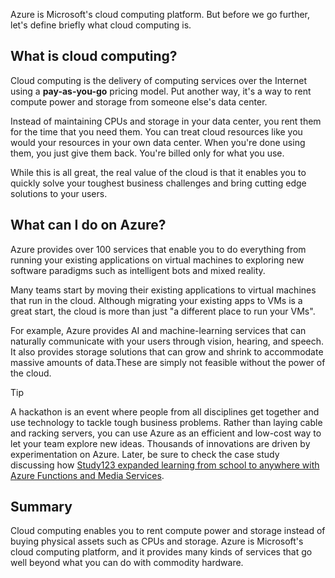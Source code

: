 Azure is Microsoft's cloud computing platform. But before we go further, let's define briefly what cloud computing is.

## What is cloud computing?

Cloud computing is the delivery of computing services over the Internet using a **pay-as-you-go** pricing model. Put another way, it's a way to rent compute power and storage from someone else's data center.

Instead of maintaining CPUs and storage in your data center, you rent them for the time that you need them. You can treat cloud resources like you would your resources in your own data center. When you're done using them, you just give them back. You're billed only for what you use.

While this is all great, the real value of the cloud is that it enables you to quickly solve your toughest business challenges and bring cutting edge solutions to your users.

## What can I do on Azure?

Azure provides over 100 services that enable you to do everything from running your existing applications on virtual machines to exploring new software paradigms such as intelligent bots and mixed reality.

Many teams start by moving their existing applications to virtual machines that run in the cloud. Although migrating your existing apps to VMs is a great start, the cloud is more than just "a different place to run your VMs".

For example, Azure provides AI and machine-learning services that can naturally communicate with your users through vision, hearing, and speech. It also provides storage solutions that can grow and shrink to accommodate massive amounts of data.These are simply not feasible without the power of the cloud.

> [!TIP]
> A hackathon is an event where people from all disciplines get together and use technology to tackle tough business problems. Rather than laying cable and racking servers, you can use Azure as an efficient and low-cost way to let your team explore new ideas. Thousands of innovations are driven by experimentation on Azure. Later, be sure to check the case study discussing how [Study123 expanded learning from school to anywhere with Azure Functions and Media Services](https://microsoft.github.io/techcasestudies/azure%20functions/2017/07/19/Study123AzureFunctions.html).

## Summary

Cloud computing enables you to rent compute power and storage instead of buying physical assets such as CPUs and storage. Azure is Microsoft's cloud computing platform, and it provides many kinds of services that go well beyond what you can do with commodity hardware.